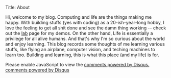 Title: About

Hi, welcome to my blog.
Computing and life are the things making me happy.
With building stuffs (yes with coding) as a 20-ish-year-long hobby, I love the feeling to get all shit done and see the damn thing working -- check out the [lab](http://lab.grapeot.me/) page for my demos.
On the other hand, Life is essentially a privilege for all alive humans.
And that's why I'm so curious about the world and enjoy learning.
This blog records some thoughts of me learning various stuffs, like flying an airplane, computer vision, and teching machines to learn too.
Building and learning, this is what this place (and my life) is for.

<div id="disqus_thread">
<script type="text/javascript">
    var disqus_shortname = 'computinglife'; // required: replace example with your forum shortname
    (function() {
        var dsq = document.createElement('script'); dsq.type = 'text/javascript'; dsq.async = true;
        dsq.src = '//' + disqus_shortname + '.disqus.com/embed.js';
        (document.getElementsByTagName('head')[0] || document.getElementsByTagName('body')[0]).appendChild(dsq);
    })();
</script>
<noscript>Please enable JavaScript to view the <a href="http://disqus.com/?ref_noscript">comments powered by Disqus.</a></noscript>
<a href="http://disqus.com" class="dsq-brlink">comments powered by <span class="logo-disqus">Disqus</span></a>
</div>
